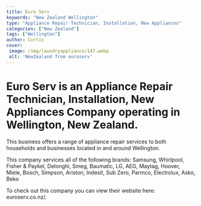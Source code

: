 ```yaml
---
title: Euro Serv
keywords: "New Zealand Wellington"
type: "Appliance Repair Technician, Installation, New Appliances"
categories: ["New Zealand"]
tags: ["Wellington"]
author: Curtis
cover:
 image: /img/laundryappliance/147.webp
 alt: 'NewZealand from euroserv'
---
```


# Euro Serv is an Appliance Repair Technician, Installation, New Appliances Company operating in Wellington, New Zealand.

This business offers a range of appliance repair services to both households and businesses located in and around Wellington.

This company services all of the following brands: Samsung, Whirlpool, Fisher & Paykel, Delonghi, Smeg, Baumatic, LG, AEG, Maytag, Hoover, Miele, Bosch, Simpson, Ariston, Indesit, Sub Zero, Parmco, Electrolux, Asko, Beko

To check out this company you can view their website here: euroserv.co.nz/.
